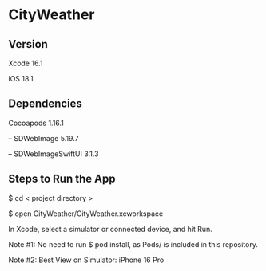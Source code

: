 # CityWeather

## Version
Xcode 16.1

iOS 18.1


## Dependencies
Cocoapods 1.16.1

– SDWebImage 5.19.7

– SDWebImageSwiftUI 3.1.3


## Steps to Run the App
$ cd < project directory >

$ open CityWeather/CityWeather.xcworkspace

In Xcode, select a simulator or connected device, and hit Run.

Note #1: No need to run $ pod install, as Pods/ is included in this repository.

Note #2: Best View on Simulator: iPhone 16 Pro
